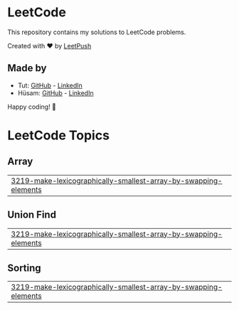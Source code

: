 # LeetCode

This repository contains my solutions to LeetCode problems.

Created with :heart: by [LeetPush](https://github.com/husamahmud/LeetPush)

 ## Made by 
 - Tut: [GitHub](https://github.com/TutTrue) - [LinkedIn](https://www.linkedin.com/in/mahmoud-hamdy-8b6825245/)
 - Hüsam: [GitHub](https://github.com/husamahmud) - [LinkedIn](https://www.linkedin.com/in/husamahmud/)

 Happy coding! 🚀
<!---LeetCode Topics Start-->
# LeetCode Topics
## Array
|  |
| ------- |
| [3219-make-lexicographically-smallest-array-by-swapping-elements](https://github.com/Nishant0073/BrainTunning/tree/master/3219-make-lexicographically-smallest-array-by-swapping-elements) |
## Union Find
|  |
| ------- |
| [3219-make-lexicographically-smallest-array-by-swapping-elements](https://github.com/Nishant0073/BrainTunning/tree/master/3219-make-lexicographically-smallest-array-by-swapping-elements) |
## Sorting
|  |
| ------- |
| [3219-make-lexicographically-smallest-array-by-swapping-elements](https://github.com/Nishant0073/BrainTunning/tree/master/3219-make-lexicographically-smallest-array-by-swapping-elements) |
<!---LeetCode Topics End-->